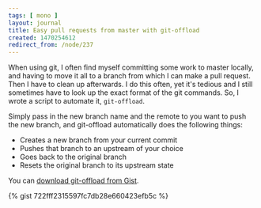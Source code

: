 ```yaml
---
tags: [ mono ]
layout: journal
title: Easy pull requests from master with git-offload
created: 1470254612
redirect_from: /node/237
---
```

When using git, I often find myself committing some work to master locally, and
having to move it all to a branch from which I can make a pull request. Then I
have to clean up afterwards. I do this often, yet it's tedious and I still
sometimes have to look up the exact format of the git commands. So, I wrote a
script to automate it, `git-offload`.<!--break-->

Simply pass in the new branch name and the remote to you want to push the new
branch, and git-offload automatically does the following things:

* Creates a new branch from your current commit
* Pushes that branch to an upstream of your choice
* Goes back to the original branch
* Resets the original branch to its upstream state

You can [download git-offload from
Gist](https://gist.github.com/mhutch/722fff2315597fc7db28e660423efb5c).

{% gist 722fff2315597fc7db28e660423efb5c %}